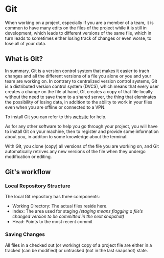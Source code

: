 # Git 


When working on a project, especially if you are a member of a team, it is common to have 
many edits on the files of the project while it is still in development, which leads to different versions of the same file, which in turn leads to sometimes either losing track of changes or even worse, to lose all of your data.

## What is Git?

In summary, Git is a version control system that makes it easier to trach changes and all the different versions of a file you alone or you and your team are working on. In contrary to centralized version control systems, Git is a distributed version control system (DVCS), which means that every user creates a change on the file at hand, Git creates a copy of that file locally without the need to save them to a shared server, the thing that eleminates the possibility of losing data, in addition to the ability to work in your files even when you are offline or connected to a VPN.

To install Git you can refer to this [website](https://blog.udemy.com/git-tutorial-a-comprehensive-guide/#2_1) for help.

As for any other software to help you go through your project, you will have to install Git on your machine, then to register and provide some information about you, in additon to some knowledge about the terminal.

With Git, you clone (copy) all versions of the file you are working on, and Git automatically retrives any new versions of the file when they undergo modification or editing.

## Git's workflow

### Local Repository Structure

The local Git repository has three components:

* Working Directory: The actual files reside here.
* Index: The area used for staging *(staging means flagging a file’s changed version to be committed in the next snapshot)*
* Head: Points to the most recent commit

### Saving Changes 

All files in a checked out (or working) copy of a project file are either in a tracked (can be modified) or untracked (not in the last snapshot) state.


